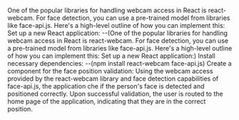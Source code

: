 One of the popular libraries for handling webcam access in React is react-webcam. For face detection, you can use a pre-trained model from libraries like face-api.js. Here's a high-level outline of how you can implement this:
Set up a new React application:
--(One of the popular libraries for handling webcam access in React is react-webcam. For face detection, you can use a pre-trained model from libraries like face-api.js. Here's a high-level outline of how you can implement this:
Set up a new React application:)
Install necessary dependencies:
--(npm install react-webcam face-api.js)
Create a component for the face position validation:
Using the webcam access provided by the react-webcam library and face detection capabilities of face-api.js, the application che if the person's face is detected and positioned correctly. Upon successful validation, the user is routed to the home page of the application, indicating that they are in the correct position.
